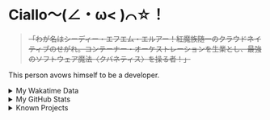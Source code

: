 # Ciallo～(∠・ω< )⌒☆！

> ~~「わが名はシーディー・エフエム・エルアー！紅魔族随一のクラウドネイティブのせがれ。コンテーナー・オーケストレーションを生業とし、最強のソフトウェア魔法〈クバネティス〉を操る者！」~~

This person avows himself to be a developer.

<details>

<summary>My Wakatime Data</summary>

<!--START_SECTION:waka-->
![Lines of code](https://img.shields.io/badge/From%20Hello%20World%20I%27ve%20Written-8.9%20million%20lines%20of%20code-blue)

**🐱 My GitHub Data** 

> 📦 787.1 kB Used in GitHub's Storage 
 > 
> 🏆 816 Contributions in the Year 2024
 > 
> 🚫 Not Opted to Hire
 > 
> 📜 92 Public Repositories 
 > 
> 🔑 29 Private Repositories 
 > 
**I'm an Early 🐤** 

```text
🌞 Morning                2237 commits        ██████░░░░░░░░░░░░░░░░░░░   24.02 % 
🌆 Daytime                4007 commits        ███████████░░░░░░░░░░░░░░   43.03 % 
🌃 Evening                2994 commits        ████████░░░░░░░░░░░░░░░░░   32.15 % 
🌙 Night                  75 commits          ░░░░░░░░░░░░░░░░░░░░░░░░░   00.81 % 
```
📅 **I'm Most Productive on Wednesday** 

```text
Monday                   1159 commits        ███░░░░░░░░░░░░░░░░░░░░░░   12.44 % 
Tuesday                  1640 commits        ████░░░░░░░░░░░░░░░░░░░░░   17.61 % 
Wednesday                1651 commits        ████░░░░░░░░░░░░░░░░░░░░░   17.73 % 
Thursday                 1336 commits        ████░░░░░░░░░░░░░░░░░░░░░   14.35 % 
Friday                   1395 commits        ████░░░░░░░░░░░░░░░░░░░░░   14.98 % 
Saturday                 1147 commits        ███░░░░░░░░░░░░░░░░░░░░░░   12.32 % 
Sunday                   985 commits         ███░░░░░░░░░░░░░░░░░░░░░░   10.58 % 
```


**I Mostly Code in Go** 

```text
Go                       37 repos            █████████░░░░░░░░░░░░░░░░   35.92 % 
TeX                      6 repos             █░░░░░░░░░░░░░░░░░░░░░░░░   05.83 % 
Rust                     3 repos             █░░░░░░░░░░░░░░░░░░░░░░░░   02.91 % 
Swift                    3 repos             █░░░░░░░░░░░░░░░░░░░░░░░░   02.91 % 
Shell                    2 repos             ░░░░░░░░░░░░░░░░░░░░░░░░░   01.94 % 
```




 Last Updated on 27/06/2024 01:23:27 UTC
<!--END_SECTION:waka-->

</details>

<details>
 
 <summary>My GitHub Stats</summary>

[![CDFMLR's github stats](https://github-readme-stats.vercel.app/api?username=cdfmlr&count_private=true&show_icons=true)](https://github.com/anuraghazra/github-readme-stats)
 
</details>

<details>

<summary>Known Projects</summary>

[![Star History Chart](https://api.star-history.com/svg?repos=cdfmlr/pyflowchart,cdfmlr/muvtuber,cdfmlr/crud,cdfmlr/murecom-verse-1,cdfmlr/murecom-intro&type=Date)](https://star-history.com/#cdfmlr/pyflowchart&cdfmlr/muvtuber&cdfmlr/crud&cdfmlr/murecom-verse-1&cdfmlr/murecom-intro&Date)

 </details>

